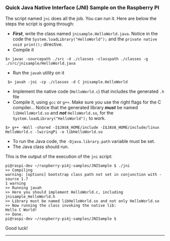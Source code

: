 ### Quick Java Native Interface (JNI) Sample on the Raspberry PI
The script named `jni` does all the job. You can run it. Here are below the steps the script is going through:

* **_First_**, write the class named `jnisample.HelloWorld.java`. Notice in the code the `System.loadLibrary("HelloWorld");` and the `private native void print();` directive.
* Compile it
```
$> javac -sourcepath ./src -d ./classes -classpath ./classes -g ./src/jnisample/HelloWorld.java
```
* Run the `javah` utility on it
```
 $> javah -jni -cp ./classes -d C jnisample.HelloWorld
```
* Implement the native code (`HelloWorld.c`) that includes the generated `.h` file
* Compile it, using `gcc` or `g++`. Make sure you use the right flags for the C compiler... Notice that the generated library _**must**_ be named `libHelloWorld.so` and _**not**_ `HelloWorld.so`, for the `System.loadLibrary("HelloWorld");` to work.
```
$> g++ -Wall -shared -I$JAVA_HOME/include -I$JAVA_HOME/include/linux HelloWorld.c -lwiringPi -o libHelloWorld.so
```
* To run the Java code, the `-Djava.library.path`  variable must be set.
* The Java class should run.

This is the output of the execution of the `jni` script:
```
pi@raspi-dev ~/raspberry-pi4j-samples/JNISample $ ./jni
>> Compiling
warning: [options] bootstrap class path not set in conjunction with -source 1.7
1 warning
>> Running javah
>> Here you should implement HelloWorld.c, including jnisample_HelloWorld.h
>> Library must be named libHelloWorld.so and not only HelloWorld.so
>> Now running the class invoking the native lib:
Hello C World!
>> Done.
pi@raspi-dev ~/raspberry-pi4j-samples/JNISample $
```

Good luck!

---
